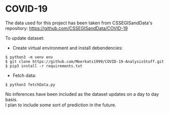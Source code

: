 # COVID-19

The data used for this project has been taken from CSSEGISandData's repository: https://github.com/CSSEGISandData/COVID-19 <br/>

To update dataset:
* Create virtual environment and install debendencies:
```console
$ python3 -m venv env
$ git clone https://github.com/Meerkats1999/COVID-19-AnalysisStuff.git
$ pip3 install -r requirements.txt
```
* Fetch data:
```console
$ python3 fetchData.py
```
No inferences have been included as the dataset updates on a day to day basis.<br/>
I plan to include some sort of prediction in the future.

